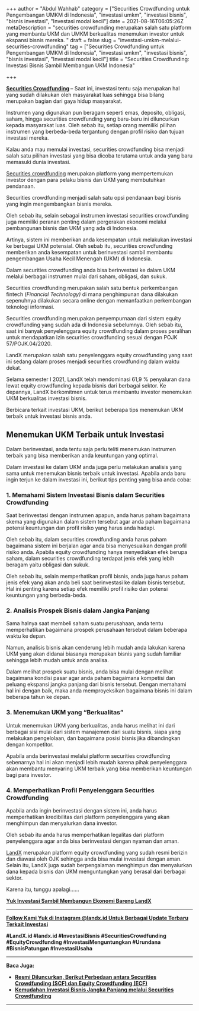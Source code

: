 +++
author = "Abdul Wahhab"
category = ["Securities Crowdfunding untuk Pengembangan UMKM di Indonesia", "investasi umkm", "investasi bisnis", "bisnis investasi", "Investasi modal kecil"]
date = 2021-08-16T06:05:26Z
metaDescription = "securities crowdfunding merupakan salah satu platform yang membantu UKM dan UMKM berkualitas menemukan investor untuk ekspansi bisnis mereka. "
draft = false
slug = "investasi-umkm-melalui-securities-crowdfunding"
tag = ["Securities Crowdfunding untuk Pengembangan UMKM di Indonesia", "investasi umkm", "investasi bisnis", "bisnis investasi", "Investasi modal kecil"]
title = "Securities Crowdfunding: Investasi Bisnis Sambil Membangun UKM Indonesia"

+++


**[Securities Crowdfunding](https://landx.id/) –** Saat ini, investasi tentu saja merupakan hal yang sudah dilakukan oleh masyarakat luas sehingga bisa bilang merupakan bagian dari gaya hidup masyarakat.

Instrumen yang digunakan pun beragam seperti emas, deposito, obligasi, saham, hingga securities crowdfunding yang baru-baru ini diluncurkan kepada masyarakat luas. Oleh sebab itu, setiap orang memiliki pilihan instrumen yang berbeda-beda tergantung dengan profil risiko dan tujuan investasi mereka.

Kalau anda mau memulai investasi, securities crowdfunding bisa menjadi salah satu pilihan investasi yang bisa dicoba terutama untuk anda yang baru memasuki dunia investasi.

[Securities crowdfunding](https://landx.id/) merupakan platform yang mempertemukan investor dengan para pelaku bisnis dan UKM yang membutuhkan pendanaan.

Securities crowdfunding menjadi salah satu opsi pendanaan bagi bisnis yang ingin mengembangkan bisnis mereka.

Oleh sebab itu, selain sebagai instrumen investasi securities crowdfunding juga memiliki peranan penting dalam pergerakan ekonomi melalui pembangunan bisnis dan UKM yang ada di Indonesia.

Artinya, sistem ini memberikan anda kesempatan untuk melakukan investasi ke berbagai UKM potensial. Oleh sebab itu, securities crowdfunding memberikan anda kesempatan untuk berinvestasi sambil membantu pengembangan  Usaha Kecil Menengah (UKM) di Indonesia.

Dalam securities crowdfunding anda bisa berinvestasi ke dalam UKM melalui berbagai instrumen mulai dari saham, obligasi, dan sukuk.

Securities crowdfunding merupakan salah satu bentuk perkembangan fintech (_Financial Technology)_ di mana penghimpunan dana dilakukan sepenuhnya dilakukan secara online dengan memanfaatkan perkembangan teknologi informasi.

Securities crowdfunding merupakan penyempurnaan dari sistem equity crowdfunding yang sudah ada di Indonesia sebelumnya. Oleh sebab itu, saat ini banyak penyelenggara equity crowdfunding dalam proses peralihan untuk mendapatkan izin securities crowdfunding sesuai dengan POJK 57/POJK.04/2020.

LandX merupakan salah satu penyelenggara equity crowdfunding yang saat ini sedang dalam proses menjadi securities crowdfunding dalam waktu dekat.

Selama semester I 2021, LandX telah mendominasi 61,9 % penyaluran dana lewat equity crowdfunding kepada bisnis dari berbagai sektor. Ke depannya, LandX berkomitmen untuk terus membantu investor menemukan UKM berkualitas investasi bisnis.

Berbicara terkait investasi UKM, berikut beberapa tips menemukan UKM terbaik untuk investasi bisnis anda.

## Menemukan UKM Terbaik untuk Investasi

Dalam berinvestasi, anda tentu saja perlu teliti menemukan instrumen terbaik yang bisa memberikan anda keuntungan yang optimal.

Dalam investasi ke dalam UKM anda juga perlu melakukan analisis yang sama untuk menemukan bisnis terbaik untuk investasi. Apabila anda baru ingin terjun ke dalam investasi ini, berikut tips penting yang bisa anda coba:

### 1. Memahami Sistem Investasi Bisnis dalam Securities Crowdfunding

Saat berinvestasi dengan instrumen apapun, anda harus paham bagaimana skema yang digunakan dalam sistem tersebut agar anda paham bagaimana potensi keuntungan dan profil risiko yang harus anda hadapi.

Oleh sebab itu, dalam securities crowdfunding anda harus paham bagaimana sistem ini berjalan agar anda bisa menyesuaikan dengan profil risiko anda. Apabila equity crowdfunding hanya menyediakan efek berupa saham, dalam securities crowdfunding terdapat jenis efek yang lebih beragam yaitu obligasi dan sukuk.

Oleh sebab itu, selain memperhatikan profil bisnis, anda juga harus paham jenis efek yang akan anda beli saat berinvestasi ke dalam bisnis tersebut. Hal ini penting karena setiap efek memiliki profil risiko dan potensi keuntungan yang berbeda-beda.

### 2. Analisis Prospek Bisnis dalam Jangka Panjang

Sama halnya saat membeli saham suatu perusahaan, anda tentu memperhatikan bagaimana prospek perusahaan tersebut dalam beberapa waktu ke depan.

Namun, analisis bisnis akan cenderung lebih mudah anda lakukan karena UKM yang akan didanai biasanya merupakan  bisnis yang sudah familiar sehingga lebih mudah untuk anda analisa.

Dalam melihat prospek suatu bisnis, anda bisa mulai dengan melihat bagaimana kondisi pasar agar anda paham bagaimana kompetisi dan peluang ekspansi jangka panjang dari bisnis tersebut. Dengan memahami hal ini dengan baik, maka anda memproyeksikan bagaimana bisnis ini dalam beberapa tahun ke depan.

### 3. Menemukan UKM yang “Berkualitas”

Untuk menemukan UKM yang berkualitas, anda harus melihat ini dari berbagai sisi mulai dari sistem manajemen dari suatu bisnis, siapa yang melakukan pengelolaan, dan bagaimana posisi bisnis jika dibandingkan dengan kompetitor.

Apabila anda berinvestasi melalui platform securities crowdfunding sebenarnya hal ini akan menjadi lebih mudah karena pihak penyelenggara akan membantu menyaring UKM terbaik yang bisa memberikan keuntungan bagi para investor.

### 4. Memperhatikan Profil Penyelenggara Securities Crowdfunding

Apabila anda ingin berinvestasi dengan sistem ini, anda harus memperhatikan kredibilitas dari platform penyelenggara yang akan menghimpun dan menyalurkan dana investor.

Oleh sebab itu anda harus memperhatikan legalitas dari platform penyelenggara agar anda bisa berinvestasi dengan nyaman dan aman.

[LandX](https://landx.id/) merupakan platform equity crowdfunding yang sudah resmi berizin dan diawasi oleh OJK sehingga anda bisa mulai investasi dengan aman. Selain itu, LandX juga sudah berpengalaman menghimpun dan menyalurkan dana kepada bisnis dan UKM menguntungkan yang berasal dari berbagai sektor.

Karena itu, tunggu apalagi…...

**[Yuk Investasi Sambil Membangun Ekonomi Bareng LandX](https://landx.id/project/index.html)**

---

[**Follow Kami Yuk di Instagram @landx.id Untuk Berbagai Update Terbaru Terkait Investasi**](https://www.instagram.com/landx.id/?utm_medium=copy_link)

**‌#LandX.id    #landx.id    #InvestasiBisnis    #SecuritiesCrowdfunding #EquityCrowdfunding    #InvestasiMenguntungkan    #Urundana    #BisnisPatungan    #InvestasiUsaha**

---

**Baca Juga:**

* [**Resmi Diluncurkan, Berikut Perbedaan antara Securities Crowdfunding (SCF) dan Equity Crowdfunding (ECF)**](https://landx.id/blog/kenali-berbagai-istilah-dalam-securities-crowdfunding-agar-investasi-anda-menjadi-semakin-mudah/)
* [**Kemudahan Investasi Bisnis Jangka Panjang melalui Securities Crowdfunding**](https://landx.id/blog/securities-crowdfunding/)

---



